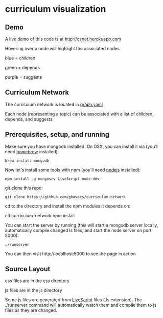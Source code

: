# curriculum visualization

## Demo

A live demo of this code is at http://csnet.herokuapp.com

Hovering over a node will highlight the associated nodes.

blue = children

green = depends

purple = suggests

## Curriculum Network

The curriculum network is located in [graph.yaml](https://github.com/gkovacs/curriculum-network/blob/master/graph.yaml)

Each node (representing a topic) can be associated with a list of children, depends, and suggests

## Prerequisites, setup, and running

Make sure you have mongodb installed. On OSX, you can install it via (you'll need [homebrew](http://brew.sh/) installed):

    brew install mongodb

Now let's install some tools with npm (you'll need [nodejs](https://nodejs.org/) installed):

    npm install -g mongosrv LiveScript node-dev

git clone this repo:

    git clone https://github.com/gkovacs/curriculum-network

cd to the directory and install the npm modules it depends on:

   cd curriculum-network
   npm install

You can start the server by running (this will start a mongodb server locally, automatically compile changed ls files, and start the node server on port 5000):

    ./runserver

You can then visit http://localhost:5000 to see the page in action

## Source Layout

css files are in the css directory

js files are in the js directory

Some js files are generated from [LiveScript](http://livescript.net) files (.ls extension). The ./runserver command will automatically watch them and compile them to js files as they are changed.
